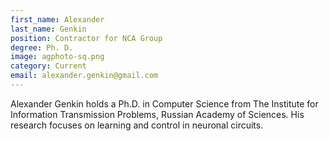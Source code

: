 ```yaml
---
first_name: Alexander
last_name: Genkin
position: Contractor for NCA Group
degree: Ph. D.
image: agphoto-sq.png
category: Current
email: alexander.genkin@gmail.com
---
```

Alexander Genkin holds a Ph.D. in Computer Science from The Institute for Information Transmission Problems, Russian Academy of Sciences. His research focuses on learning and control in neuronal circuits.